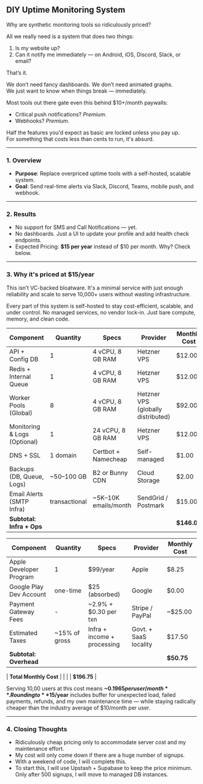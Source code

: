 ## DIY Uptime Monitoring System

Why are synthetic monitoring tools so ridiculously priced?

All we really need is a system that does two things:

1. Is my website up?  
2. Can it notify me immediately — on Android, iOS, Discord, Slack, or email?

That’s it.

We don’t need fancy dashboards. We don’t need animated graphs.  
We just want to know when things break — immediately.

Most tools out there gate even this behind $10+/month paywalls:

- Critical push notifications? *Premium.*  
- Webhooks? *Premium.*

Half the features you'd expect as basic are locked unless you pay up.  
For something that costs less than cents to run, it's absurd.

---

### 1. **Overview**

- **Purpose**: Replace overpriced uptime tools with a self-hosted, scalable system.
- **Goal**: Send real-time alerts via Slack, Discord, Teams, mobile push, and webhook.

---

### 2. **Results**

- No support for SMS and Call Notifications — yet.
- No dashboards. Just a UI to update your profile and add health check endpoints.
- Expected Pricing: **$15 per year** instead of $10 per month. Why? Check below.

---

### 3. **Why it's priced at $15/year**

This isn’t VC-backed bloatware. It's a minimal service with just enough reliability and scale to serve 10,000+ users without wasting infrastructure.

Every part of this system is self-hosted to stay cost-efficient, scalable, and under control. No managed services, no vendor lock-in. Just bare compute, memory, and clean code.

| Component                   | Quantity       | Specs                      | Provider                          | Monthly Cost |
|-----------------------------|----------------|-----------------------------|-----------------------------------|--------------|
| API + Config DB             | 1              | 4 vCPU, 8 GB RAM            | Hetzner VPS                       | $12.00        |
| Redis + Internal Queue      | 1              | 4 vCPU, 8 GB RAM            | Hetzner VPS                       | $12.00        |
| Worker Pools (Global)       | 8              | 4 vCPU, 8 GB RAM            | Hetzner VPS (globally distributed)| $92.00       |
| Monitoring & Logs (Optional)| 1              | 24 vCPU, 8 GB RAM            | Hetzner VPS                       | $12.00        |
| DNS + SSL                   | 1 domain       | Certbot + Namecheap         | Self-managed                      | $1.00        |
| Backups (DB, Queue, Logs)   | ~50–100 GB     | B2 or Bunny CDN             | Cloud Storage                     | $2.00        |
| Email Alerts (SMTP Infra)   | transactional  | ~5K–10K emails/month        | SendGrid / Postmark               | $15.00        |
| **Subtotal: Infra + Ops**   |                |                             |                                   | **$146.00**  |

| Component                   | Quantity       | Specs                      | Provider                          | Monthly Cost |
|-----------------------------|----------------|-----------------------------|-----------------------------------|--------------|
| Apple Developer Program     | 1              | $99/year                    | Apple                             | $8.25        |
| Google Play Dev Account     | one-time       | $25 (absorbed)              | Google                            | $0.00        |
| Payment Gateway Fees        | -              | ~2.9% + $0.30 per txn       | Stripe / PayPal                   | ~$25.00      |
| Estimated Taxes             | ~15% of gross  | Infra + income + processing | Govt. + SaaS locality             | $17.50       |
| **Subtotal: Overhead**      |                |                             |                                   | **$50.75**   |

| **Total Monthly Cost**      |                |                             |                                   | **$196.75**  |

Serving 10,00 users at this cost means **~$0.1965 per user/month**.  
Rounding to **$15/year** includes buffer for unexpected load, failed payments, refunds, and my own maintenance time — while staying radically cheaper than the industry average of $10/month per user.

---

### 4. **Closing Thoughts**

- Ridiculously cheap pricing only to accommodate server cost and my maintenance effort.  
- My cost will only come down if there are a huge number of signups.  
- With a weekend of code, I will complete this.  
- To start this, I will use Upstash + Supabase to keep the price minimum. Only after 500 signups, I will move to managed DB instances.
